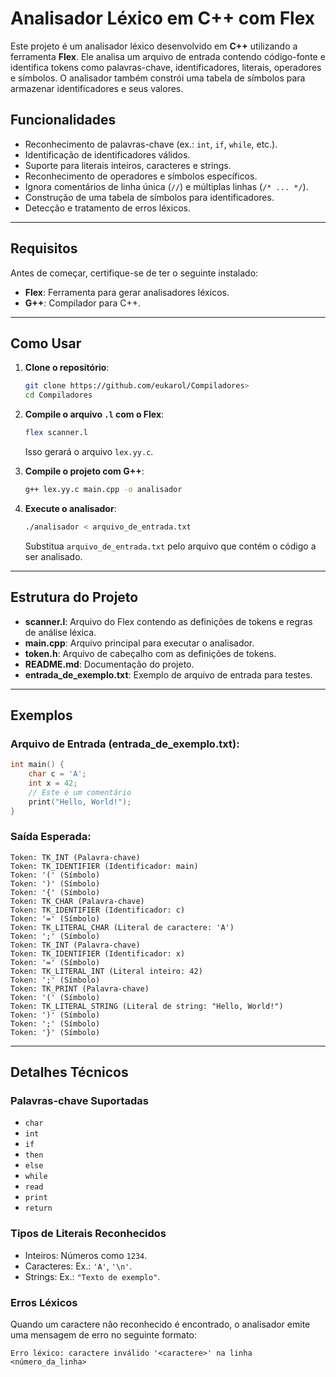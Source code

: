 # Analisador Léxico em C++ com Flex

Este projeto é um analisador léxico desenvolvido em **C++** utilizando a ferramenta **Flex**. Ele analisa um arquivo de entrada contendo código-fonte e identifica tokens como palavras-chave, identificadores, literais, operadores e símbolos. O analisador também constrói uma tabela de símbolos para armazenar identificadores e seus valores.

## Funcionalidades

- Reconhecimento de palavras-chave (ex.: `int`, `if`, `while`, etc.).
- Identificação de identificadores válidos.
- Suporte para literais inteiros, caracteres e strings.
- Reconhecimento de operadores e símbolos específicos.
- Ignora comentários de linha única (`//`) e múltiplas linhas (`/* ... */`).
- Construção de uma tabela de símbolos para identificadores.
- Detecção e tratamento de erros léxicos.

---

## Requisitos

Antes de começar, certifique-se de ter o seguinte instalado:

- **Flex**: Ferramenta para gerar analisadores léxicos.
- **G++**: Compilador para C++.

---

## Como Usar

1. **Clone o repositório**:
   ```bash
   git clone https://github.com/eukarol/Compiladores>
   cd Compiladores
   ```

2. **Compile o arquivo `.l` com o Flex**:
   ```bash
   flex scanner.l
   ```

   Isso gerará o arquivo `lex.yy.c`.

3. **Compile o projeto com G++**:
   ```bash
   g++ lex.yy.c main.cpp -o analisador
   ```

4. **Execute o analisador**:
   ```bash
   ./analisador < arquivo_de_entrada.txt
   ```

   Substitua `arquivo_de_entrada.txt` pelo arquivo que contém o código a ser analisado.

---

## Estrutura do Projeto

- **scanner.l**: Arquivo do Flex contendo as definições de tokens e regras de análise léxica.
- **main.cpp**: Arquivo principal para executar o analisador.
- **token.h**: Arquivo de cabeçalho com as definições de tokens.
- **README.md**: Documentação do projeto.
- **entrada_de_exemplo.txt**: Exemplo de arquivo de entrada para testes.

---

## Exemplos

### Arquivo de Entrada (entrada_de_exemplo.txt):
```c
int main() {
    char c = 'A';
    int x = 42;
    // Este é um comentário
    print("Hello, World!");
}
```

### Saída Esperada:
```plaintext
Token: TK_INT (Palavra-chave)
Token: TK_IDENTIFIER (Identificador: main)
Token: '(' (Símbolo)
Token: ')' (Símbolo)
Token: '{' (Símbolo)
Token: TK_CHAR (Palavra-chave)
Token: TK_IDENTIFIER (Identificador: c)
Token: '=' (Símbolo)
Token: TK_LITERAL_CHAR (Literal de caractere: 'A')
Token: ';' (Símbolo)
Token: TK_INT (Palavra-chave)
Token: TK_IDENTIFIER (Identificador: x)
Token: '=' (Símbolo)
Token: TK_LITERAL_INT (Literal inteiro: 42)
Token: ';' (Símbolo)
Token: TK_PRINT (Palavra-chave)
Token: '(' (Símbolo)
Token: TK_LITERAL_STRING (Literal de string: "Hello, World!")
Token: ')' (Símbolo)
Token: ';' (Símbolo)
Token: '}' (Símbolo)
```

---

## Detalhes Técnicos

### Palavras-chave Suportadas
- `char`
- `int`
- `if`
- `then`
- `else`
- `while`
- `read`
- `print`
- `return`

### Tipos de Literais Reconhecidos
- Inteiros: Números como `1234`.
- Caracteres: Ex.: `'A'`, `'\n'`.
- Strings: Ex.: `"Texto de exemplo"`.

### Erros Léxicos
Quando um caractere não reconhecido é encontrado, o analisador emite uma mensagem de erro no seguinte formato:
```plaintext
Erro léxico: caractere inválido '<caractere>' na linha <número_da_linha>
```

